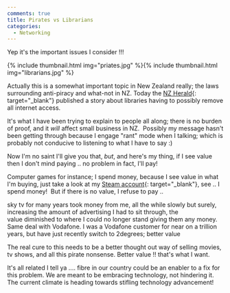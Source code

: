 ```yaml
---
comments: true
title: Pirates vs Librarians
categories:
  - Networking
---
```

Yep it's the important issues I consider !!!

{% include thumbnail.html img="priates.jpg" %}{% include thumbnail.html img="librarians.jpg" %}

Actually this is a somewhat important topic in New Zealand really; the laws surrounding anti-piracy and what-not in NZ. Today the [NZ Herald](http://www.nzherald.co.nz/nz/news/article.cfm?c_id=1&objectid=10726286&ref=facebookheadlines){: target="_blank"} published a story about libraries having to possibly remove all internet access.

It's what I have been trying to explain to people all along; there is no burden of proof, and it _will_ affect small business in NZ.  Possibly my message hasn't been getting through because I engage "rant" mode when I talking; which is probably not conducive to listening to what I have to say :)

Now I'm no saint I'll give you that, _but_, and here's my thing, if I see value then I don't mind paying .. no problem in fact, I'll pay!

Computer games for instance; I spend money, because I see value in what I'm buying, just take a look at my [Steam account](http://steamcommunity.com/id/TerminalAddict/games?tab=all){: target="_blank"}, see .. I spend money!  But if there is no value, I refuse to pay .. 

sky tv for many years took money from me, all the while slowly but surely, increasing the amount of advertising I had to sit through, the value diminished to where I could no longer stand giving them any money. Same deal with Vodafone. I was a Vodafone customer for near on a trillion years, but have just recently switch to 2degrees; better value

The real cure to this needs to be a better thought out way of selling movies, tv shows, and all this pirate nonsense. Better value !! that's what I want.

It's all related I tell ya .... fibre in our country could be an enabler to a fix for this problem. We are meant to be embracing technology, not hindering it. The current climate is heading towards stifling technology advancement!
